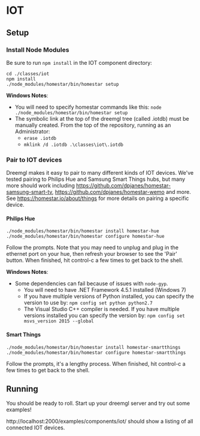 # IOT

## Setup

### Install Node Modules

Be sure to run `npm install` in the IOT component directory:

    cd ./classes/iot
    npm install
    ./node_modules/homestar/bin/homestar setup

**Windows Notes**:
- You will need to specify homestar commands like this: `node ./node_modules/homestar/bin/homestar setup`
- The symbolic link at the top of the dreemgl tree (called .iotdb) must be manually created. From the top of the repository, running as an Administrator:
  - `erase .iotdb`
  - `mklink /d .iotdb .\classes\iot\.iotdb`

### Pair to IOT devices

Dreemgl makes it easy to pair to many different kinds of IOT devices. We've tested pairing to Philips Hue and Samsung Smart Things hubs, but many more should work including https://github.com/dpjanes/homestar-samsung-smart-tv, https://github.com/dpjanes/homestar-wemo and more. See https://homestar.io/about/things for more details on pairing a specific device. 

#### Philips Hue

    ./node_modules/homestar/bin/homestar install homestar-hue
    ./node_modules/homestar/bin/homestar configure homestar-hue

Follow the prompts. Note that you may need to unplug and plug in the ethernet port on your hue, then refresh your browser to see the 'Pair' button. When finished, hit control-c a few times to get back to the shell.

**Windows Notes**: 
- Some dependencies can fail because of issues with `node-gyp`.
  - You will need to have .NET Framework 4.5.1 installed (Windows 7)
  - If you have multiple versions of Python installed, you can specify the version to use by:
    `npm config set python python2.7`
  - The Visual Studio C++ compiler is needed. If you have multiple versions installed you can specify the version by:
    `npm config set msvs_version 2015 --global`


#### Smart Things

    ./node_modules/homestar/bin/homestar install homestar-smartthings
    ./node_modules/homestar/bin/homestar configure homestar-smartthings

Follow the prompts, it's a lengthy process. When finished, hit control-c a few times to get back to the shell.

## Running

You should be ready to roll. Start up your dreemgl server and try out some examples!

http://localhost:2000/examples/components/iot/ should show a listing of all connected IOT devices.
